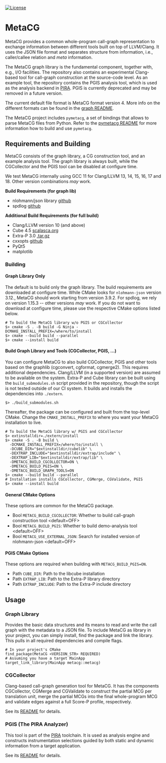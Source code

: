 [![License](https://img.shields.io/badge/License-BSD%203--Clause-blue.svg)](https://opensource.org/licenses/BSD-3-Clause)

# MetaCG

MetaCG provides a common whole-program call-graph representation to exchange information between different tools built on top of LLVM/Clang.
It uses the JSON file format and separates structure from information, i.e., caller/callee relation and *meta* information.

The MetaCG graph library is the fundamental component, together with, e.g., I/O facilities.
The repository also contains an experimental Clang-based tool for call-graph construction at the source-code level.
As an example tool, the repository contains the PGIS analysis tool, which is used as the analysis backend in [PIRA](https://github.com/tudasc/pira).
PGIS is currently deprecated and may be removed in a future version.

The current default file format is MetaCG format version 4.
More info on the different formats can be found in the [graph README](graph/README.md).

The MetaCG project includes `pymetacg`, a set of bindings that allows to parse MetaCG files from Python.
Refer to the [pymetacg README](pymetacg/README.md) for more information how to build and use `pymetacg`.

## Requirements and Building

MetaCG consists of the graph library, a CG construction tool, and an example analysis tool.
The graph library is always built, while the CGCollector and the PGIS tool can be disabled at configure time.

We test MetaCG internally using GCC 11 for Clang/LLVM 13, 14, 15, 16, 17 and 18.
Other version combinations *may* work.

**Build Requirements (for graph lib)**
- nlohmann/json library [github](https://github.com/nlohmann/json)
- spdlog [github](https://github.com/gabime/spdlog)

**Additional Build Requirements (for full build)**
- Clang/LLVM version 10 (and above)
- Cube 4.5 [scalasca.org](https://www.scalasca.org/software/cube-4.x/download.html)
- Extra-P 3.0 [.tar.gz](http://apps.fz-juelich.de/scalasca/releases/extra-p/extrap-3.0.tar.gz)
- cxxopts [github](https://github.com/jarro2783/cxxopts)
- PyQt5
- matplotlib

### Building

#### Graph Library Only

The default is to build only the graph library.
The build requirements are downloaded at configure time.
While CMake looks for `nlohmann-json` version 3.12., MetaCG should work starting from version 3.9.2.
For spdlog, we rely on version 1.15.3 -- other versions *may* work.
If you do not want to download at configure time, please use the respective CMake options listed below.

```{.sh}
# To build the MetaCG library w/o PGIS or CGCollector
$> cmake -S . -B build -G Ninja -DCMAKE_INSTALL_PREFIX=/where/to/install
$> cmake --build build --parallel
$> cmake --install build
```

#### Build Graph Library and Tools (CGCollector, PGIS, ...)

You can configure MetaCG to also build CGCollector, PGIS and other tools based on the graphlib (cgconvert, cgformat, cgmerge2).
This requires additional dependencies.
Clang/LLVM (in a supported version) are assumed to be available on the system.
Extra-P and Cube library can be built using the `build_submodules.sh` script provided in the repository, though the script is not tested outside of our CI system.
It builds and installs the dependencies into `./extern`.

```{.sh}
$> ./build_submodules.sh
```

Thereafter, the package can be configured and built from the top-level CMake.
Change the `CMAKE_INSTALL_PREFIX` to where you want your MetaCG installation to live.

```{.sh}
# To build the MetaCG library w/ PGIS and CGCollector
$> extinstalldir=./extern/install
$> cmake -S . -B build \
  -DCMAKE_INSTALL_PREFIX=/where/to/install \
  -DCUBE_DIR="$extinstalldir/cubelib" \
  -DEXTRAP_INCLUDE="$extinstalldir/extrap/include" \
  -DEXTRAP_LIB="$extinstalldir/extrap/lib" \
  -DMETACG_BUILD_CGCOLLECTOR=ON \
  -DMETACG_BUILD_PGIS=ON \
  -DMETACG_BUILD_GRAPH_TOOLS=ON
$> cmake --build build --parallel
# Installation installs CGCollector, CGMerge, CGValidate, PGIS
$> cmake --install build
```

#### General CMake Options

These options are common for the MetaCG package.

- Bool `METACG_BUILD_CGCOLLECTOR`: Whether to build call-graph construction tool <default=OFF>
- Bool `METACG_BUILD_PGIS`: Whether to build demo-analysis tool <default=OFF>
- Bool `METACG_USE_EXTERNAL_JSON`: Search for installed version of nlohmann-json <default=OFF>

#### PGIS CMake Options

These options are required when building with `METACG_BUILD_PGIS=ON`.

- Path `CUBE_DIR`: Path to the libcube installation
- Path `EXTRAP_LIB`: Path to the Extra-P library directory
- Path `EXTRAP_INCLUDE`: Path to the Extra-P include directory

## Usage

### Graph Library

Provides the basic data structures and its means to read and write the call graph with the metadata to a JSON file.
To include MetaCG as library in your project, you can simply install, find the package and link the library.
This pulls in all required dependencies and compile flags.

```
# In your project's CMake
find_package(MetaCG <VERSION_STR> REQUIRED)
# Assuming you have a target MainApp
target_link_library(MainApp metacg::metacg)
```

### CGCollector
Clang-based call-graph generation tool for MetaCG.
It has the components CGCollector, CGMerge and CGValidate to construct the partial MCG per translation unit, merge the partial MCGs into the final whole-program MCG and validate edges against a full Score-P profile, respectively.

See its [README](cgcollector/README.md) for details.


### PGIS (The PIRA Analyzer)

This tool is part of the [PIRA](https://github.com/tudasc/pira) toolchain.
It is used as analysis engine and constructs instrumentation selections guided by both static and dynamic information from a target application.

See its [README](pgis/README.md) for details.
